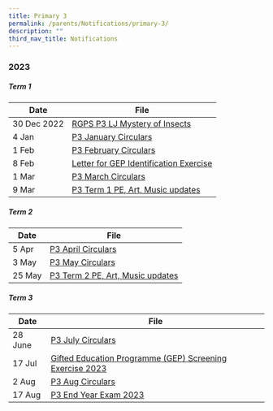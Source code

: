 ```yaml
---
title: Primary 3
permalink: /parents/Notifications/primary-3/
description: ""
third_nav_title: Notifications
---
```

### **2023**

##### Term 1

| Date| File | 
| -------- | -------- | 
|30 Dec 2022|[RGPS P3 LJ Mystery of Insects](/files/Notification%202023/P3/2023%20PG%20to%20parents%20RGPS%20P3%20LJ%20Mystery%20of%20Insects.pdf)|
|4 Jan|[P3 January Circulars](/files/Notification%202023/P3/rgps_n23_p3_005_p3%20january%20circulars.pdf)|
|1 Feb|[P3 February Circulars](/files/Notification%202023/P3/RGPS_N23_P3_006_P3%20February%20Circulars.pdf)|
|8 Feb|[Letter for GEP Identification Exercise](/files/Notification%202023/P3/2023_Letter%20for%20GEP%20Identification%20Exercise.pdf)|
|1 Mar|[P3 March Circulars](/files/Notification%202023/P3/RGPS_N23_P3_010_P3%20March%20Circulars.pdf)|
|9 Mar|[P3 Term 1 PE, Art, Music updates](/files/Notification%202023/P3/Term%201%20P3%20Update.pdf)|

##### Term 2

| Date| File | 
| -------- | -------- | 
|5 Apr|[P3 April Circulars](/files/Notification%202023/P3/rgps_n23_p3_014_p3%20april%20circulars.pdf)|
|3 May|[P3 May Circulars](/files/Notification%202023/P3/rgps_n23_p3_015_p3%20may%20circulars.pdf)|
|25 May|[P3 Term 2 PE, Art, Music updates](/files/Notification%202023/P3/p3%20pam%20updates%20term%202.pdf)|

##### Term 3

| Date| File | 
| -------- | -------- | 
|28 June|[P3 July Circulars](/files/Notification%202023/P3/rgps_n23_p3_019.pdf)|
|17 Jul|[Gifted Education Programme (GEP) Screening Exercise 2023](/files/Notification%202023/P3/2023_Letter%20for%20GEP%20Identification%20Exercise.pdf)|
|2 Aug|[P3 Aug Circulars](/files/Notification%202023/P3/rgps_n23_p3_022.pdf)|
|17 Aug|[P3 End Year Exam 2023](/files/Notification%202023/P3/rgps_eye_p3_17%20aug%202023.pdf)